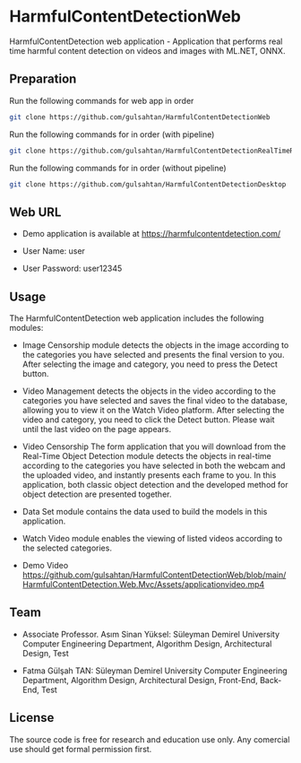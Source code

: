 # HarmfulContentDetectionWeb
HarmfulContentDetection web application - Application that performs real time harmful content detection on videos and images with ML.NET, ONNX.

## Preparation

Run the following commands for web app in order
```bash
git clone https://github.com/gulsahtan/HarmfulContentDetectionWeb

```
Run the following commands for in order (with pipeline)
```bash
git clone https://github.com/gulsahtan/HarmfulContentDetectionRealTimeRepo
```

Run the following commands for in order (without pipeline)
```bash
git clone https://github.com/gulsahtan/HarmfulContentDetectionDesktop
```

## Web URL

- Demo application is available at https://harmfulcontentdetection.com/

- User Name: user

- User Password: user12345


## Usage

The HarmfulContentDetection web application includes the following modules:

- Image Censorship module detects the objects in the image according to the categories you have selected and presents the final version to you. After selecting the image and category, you need to press the Detect button.

- Video Management detects the objects in the video according to the categories you have selected and saves the final video to the database, allowing you to view it on the Watch Video platform. After selecting the video and category, you need to click the Detect button. Please wait until the last video on the page appears.

- Video Censorship The form application that you will download from the Real-Time Object Detection module detects the objects in real-time according to the categories you have selected in both the webcam and the uploaded video, and instantly presents each frame to you. In this application, both classic object detection and the developed method for object detection are presented together.

- Data Set module contains the data used to build the models in this application.

- Watch Video module enables the viewing of listed videos according to the selected categories.

- Demo Video  https://github.com/gulsahtan/HarmfulContentDetectionWeb/blob/main/HarmfulContentDetection.Web.Mvc/Assets/applicationvideo.mp4

## Team

- Associate Professor. Asım Sinan Yüksel: Süleyman Demirel University Computer Engineering Department, Algorithm Design, Architectural Design, Test

- Fatma Gülşah TAN: Süleyman Demirel University Computer Engineering Department, Algorithm Design, Architectural Design, Front-End, Back-End, Test

## License

The source code is free for research and education use only. Any comercial use should get formal permission first.
